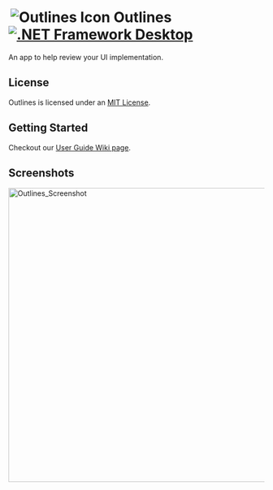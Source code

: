 #  ![Outlines Icon](OutlinesApp/Assets/favicon.ico) Outlines [![.NET Framework Desktop](https://github.com/Remi05/outlines/actions/workflows/dotnet-framework-desktop.yml/badge.svg)](https://github.com/Remi05/outlines/actions/workflows/dotnet-framework-desktop.yml)

An app to help review your UI implementation.

## License

Outlines is licensed under an [MIT License](LICENSE.md).

## Getting Started
Checkout our [User Guide Wiki page](https://github.com/Remi05/outlines/wiki/User-Guide).

## Screenshots

<img width="579" alt="Outlines_Screenshot" src="https://user-images.githubusercontent.com/12770956/112552593-523d2000-8d80-11eb-93c4-826b3e30b078.png">
